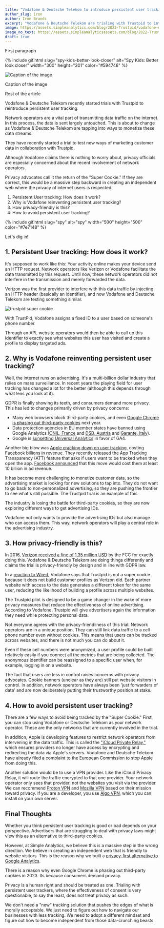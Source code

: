 ```yaml
---
title: "Vodafone & Deutsche Telekom to introduce persistent user tracking"
author_slug: iron
author: Iron Brands
excerpt: "Vodafone & Deutsche Telekom are trialing with Trustpid to introduce persistent user tracking"
image: https://assets.simpleanalytics.com/blog/2022-Trustpid/vodafone-deutsche-telekom-trustpid.png
image_no_text: https://assets.simpleanalyticsassets.com/blog/2022-Trustpid/vodafone-deutsche-telekom-trustpid-social-image.png
draft: true
---
```


First paragraph

{% include gif.html slug="spy-kids-better-look-closer" alt="Spy Kids: Better look closer" width="300" height="201" color="#594748" %}

<img src="https://assets.simpleanalytics.com/blog/google-alternatives/google-analytics-dashboard.png" alt="Caption of the image" class="border-radius" />
<p class="caption" markdown="1">
  Caption of the image
</p>

Rest of the article

Vodafone & Deutsche Telekom recently started trials with Trustpid to reintroduce persistent user tracking.

Network operators are a vital part of transmitting data traffic on the internet. In this process, the data is sent largely untouched. This is about to change as Vodafone & Deutsche Telekom are tapping into ways to monetize these data streams.

They have recently started a trial to test new ways of marketing customer data in collaboration with Trustpid.

Although Vodafone claims there is nothing to worry about, privacy officials are especially concerned about the recent involvement of network operators.

Privacy advocates call it the return of the "Super Cookie." If they are correct, this would be a massive step backward in creating an independent web where the privacy of internet users is respected.

1.  Persistent User tracking: How does it work?
2.  Why is Vodafone reinventing persistent user tracking?
3.  How privacy-friendly is this?
4.  How to avoid persistent user tracking?

{% include gif.html slug="spy" alt="spy" width="500" height="500" color="#7e7148" %}

Let's dig in! 

## 1.  Persistent User tracking: How does it work?

It's supposed to work like this: Your activity online makes your device send an HTTP request. Network operators like Verizon or Vodafone facilitate the data transmitted by this request. Until now, these network operators did not interfere in the transmission and merely forwarded the data.

Verizon was the first provider to interfere with this data traffic by injecting an HTTP header (basically an identifier), and now Vodafone and Deutsche Telekom are testing something similar.

<img src="https://assets.simpleanalytics.com/blog/2022-Trustpid/vodafone-deutsche-telekom-trustpid.png" alt="trustpid super cookie" class="border-radius" />
<p class="caption" markdown="1">
</p>

With TrustPid, Vodafone assigns a fixed ID to a user based on someone's phone number.

Through an API, website operators would then be able to call up this identifier to exactly see what websites this user has visited and create a profile to display targeted ads. 

## 2.  Why is Vodafone reinventing persistent user tracking?

Well, the internet runs on advertising. It's a multi-billion dollar industry that relies on mass surveillance. In recent years the playing field for user tracking has changed a lot for the better (although this depends through what lens you look at it).

GDPR is finally showing its teeth, and consumers demand more privacy. This has led to changes primarily driven by privacy concerns:

-   Many web browsers block third-party cookies, and even [Google Chrome is phasing out third-party cookies](https://www.theverge.com/2021/6/24/22547339/google-chrome-cookiepocalypse-delayed-2023) next year.
-   Data protection agencies in EU member states have banned using Google Analytics ([CNIL, France](https://blog.simpleanalytics.com/cnil-update-google-analytics-is-still-illegal) and [DSB, Austria](https://noyb.eu/en/austrian-dsb-eu-us-data-transfers-google-analytics-illegal) and [Garante, Italy](https://blog.simpleanalytics.com/italy-declares-google-analytics-illegal)).
-   Google is [sunsetting Universal Analytics](https://blog.simpleanalytics.com/google-to-sunset-universal-analytics-in-2023) in favor of GA4.

Another big blow was [Apple cracking down on user tracking](https://blog.simpleanalytics.com/does-safari-block-google-analytics-and-apple-privacy-updates), costing Facebook billions in revenue. They recently released the App Tracking Transparency (ATT) feature that asks if users want to be tracked when they open the app. [Facebook announced](https://www.cnbc.com/2022/02/02/facebook-parent-meta-fb-q4-2021-earnings.html) that this move would cost them at least 10 billion in ad revenue.

It has become more challenging to monetize customer data, so the advertising market is looking for new solutions to tap into. They do not want to go back to non-personalized advertising, so they are pushing the frontier to see what's still possible. The Trustpid trial is an example of this.

The industry is losing the battle for third-party cookies, so they are now exploring different ways to get advertising IDs.

Vodafone not only wants to provide the advertising IDs but also manage who can access them. This way, network operators will play a central role in the advertising industry.

## 3.  How privacy-friendly is this?

In 2016, [Verizon received a fine of 1,35 million USD](https://www.theverge.com/2016/3/7/11173010/verizon-supercookie-fine-1-3-million-fcc) by the FCC for exactly doing this. Vodafone & Deutsche Telekom are doing things differently and claims the trial is privacy-friendly by design and in line with GDPR law.

In a [reaction to Wired](https://www.wired.com/story/trustpid-digital-token-supercookie/), Vodafone says that Trustpid is not a super cookie because it does not build customer profiles as Verizon did. Each partner website with access to the data generates a different token for the same user, reducing the likelihood of building a profile across multiple websites.

The Trustpid pilot is designed to be a game changer in the wake of more privacy measures that reduce the effectiveness of online advertising. According to Vodafone, Trustpid will give advertisers again the information they need while protecting personal data.

Not everyone agrees with the privacy-friendliness of this trial. Network operators are in a unique position. They can still link data traffic to a cell phone number even without cookies. This means that users can be tracked across websites, and there is not much you can do about it.

Even if these cell numbers were anonymized, a user profile could be built relatively easily if you connect all the metrics that are being collected. The anonymous identifier can be reassigned to a specific user when, for example, logging in on a website.

The fact that users are less in control raises concerns with privacy advocates. Cookie banners (unclear as they are) still put website visitors in control. In addition, network operators have always been 'just forwarders of data' and are now deliberately putting their trustworthy position at stake. 

## 4.  How to avoid persistent user tracking?

There are a few ways to avoid being tracked by the "Super Cookie." First, you can stop using Vodafone or Deutsche Telekom as your network operator. These are the only networks that are currently involved in the trial.

In addition, Apple is developing features to restrict network operators from intervening in the data traffic. This is called the ["iCloud Private Relay,"](https://www.lifewire.com/what-is-icloud-private-relay-5200343) which ensures providers no longer have access by encrypting and redirecting the data via Apple's servers. Vodafone and Deutsche Telekom have already filed a complaint to the European Commission to stop Apple from doing this.

Another solution would be to use a VPN provider. Like the iCloud Privacy Relay, it will route the traffic encrypted to that one provider. Your network operator only sees that provider, not the websites you visit via the provider. We can recommend [Proton VPN](https://protonvpn.com/) and [Mozilla VPN](https://www.mozilla.org/en-US/products/vpn/) based on their mission toward privacy. If you are a developer, you use [Algo VPN](https://github.com/trailofbits/algo), which you can install on your own server.

##  Final Thoughts

Whether you think persistent user tracking is good or bad depends on your perspective. Advertisers that are struggling to deal with privacy laws might view this as an alternative to third-party cookies.

However, at Simple Analytics, we believe this is a massive step in the wrong direction. We believe in creating an independent web that is friendly to website visitors. This is the reason why we built a [privacy-first alternative to Google Analytics](https://blog.simpleanalytics.com/why-simple-analytics-is-a-great-alternative-to-google-analytics).

There is a reason why even Google Chrome is phasing out third-party cookies in 2023. Its because consumers demand privacy.

Privacy is a human right and should be treated as one. Trialing with persistent user trackers, where the effectiveness of consent is very questionable, to say the least, does not treat privacy as such.

We don't need a "new" tracking solution that pushes the edges of what is morally acceptable. We just need to figure out how to navigate our businesses with less tracking. We need to adopt a different mindset and figure out how to become independent from those data-crunching beasts.
